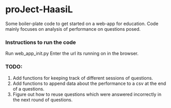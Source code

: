# proJect-HaasiL

Some boiler-plate code to get started on a web-app for education. 
Code mainly focuses on analysis of performance on questions posed.

### Instructions to run the code
Run web_app_init.py 
Enter the url its running on in the browser. 

### TODO: 
1. Add functions for keeping track of different sessions of questions. 
2. Add functions to append data about the performance to a csv at the end of a questions. 
3. Figure out how to reuse questions which were answered incorrectly in the next round of questions. 
